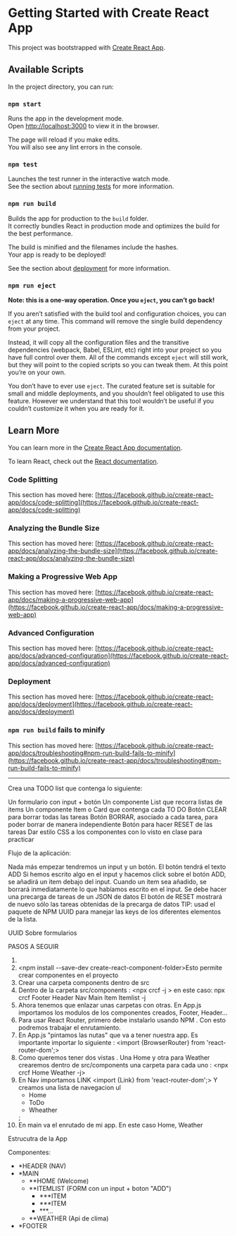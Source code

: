 # Getting Started with Create React App

This project was bootstrapped with [Create React App](https://github.com/facebook/create-react-app).

## Available Scripts

In the project directory, you can run:

### `npm start`

Runs the app in the development mode.\
Open [http://localhost:3000](http://localhost:3000) to view it in the browser.

The page will reload if you make edits.\
You will also see any lint errors in the console.

### `npm test`

Launches the test runner in the interactive watch mode.\
See the section about [running tests](https://facebook.github.io/create-react-app/docs/running-tests) for more information.

### `npm run build`

Builds the app for production to the `build` folder.\
It correctly bundles React in production mode and optimizes the build for the best performance.

The build is minified and the filenames include the hashes.\
Your app is ready to be deployed!

See the section about [deployment](https://facebook.github.io/create-react-app/docs/deployment) for more information.

### `npm run eject`

**Note: this is a one-way operation. Once you `eject`, you can’t go back!**

If you aren’t satisfied with the build tool and configuration choices, you can `eject` at any time. This command will remove the single build dependency from your project.

Instead, it will copy all the configuration files and the transitive dependencies (webpack, Babel, ESLint, etc) right into your project so you have full control over them. All of the commands except `eject` will still work, but they will point to the copied scripts so you can tweak them. At this point you’re on your own.

You don’t have to ever use `eject`. The curated feature set is suitable for small and middle deployments, and you shouldn’t feel obligated to use this feature. However we understand that this tool wouldn’t be useful if you couldn’t customize it when you are ready for it.

## Learn More

You can learn more in the [Create React App documentation](https://facebook.github.io/create-react-app/docs/getting-started).

To learn React, check out the [React documentation](https://reactjs.org/).

### Code Splitting

This section has moved here: [https://facebook.github.io/create-react-app/docs/code-splitting](https://facebook.github.io/create-react-app/docs/code-splitting)

### Analyzing the Bundle Size

This section has moved here: [https://facebook.github.io/create-react-app/docs/analyzing-the-bundle-size](https://facebook.github.io/create-react-app/docs/analyzing-the-bundle-size)

### Making a Progressive Web App

This section has moved here: [https://facebook.github.io/create-react-app/docs/making-a-progressive-web-app](https://facebook.github.io/create-react-app/docs/making-a-progressive-web-app)

### Advanced Configuration

This section has moved here: [https://facebook.github.io/create-react-app/docs/advanced-configuration](https://facebook.github.io/create-react-app/docs/advanced-configuration)

### Deployment

This section has moved here: [https://facebook.github.io/create-react-app/docs/deployment](https://facebook.github.io/create-react-app/docs/deployment)

### `npm run build` fails to minify

This section has moved here: [https://facebook.github.io/create-react-app/docs/troubleshooting#npm-run-build-fails-to-minify](https://facebook.github.io/create-react-app/docs/troubleshooting#npm-run-build-fails-to-minify)

**************************************************************************
Crea una TODO list que contenga lo siguiente:

Un formulario con input + botón
Un componente List que recorra listas de items
Un componente Item o Card que contenga cada TO DO
Botón CLEAR para borrar todas las tareas
Botón BORRAR, asociado a cada tarea, para poder borrar de manera independiente
Botón para hacer RESET de las tareas
Dar estilo CSS a los componentes con lo visto en clase para practicar

Flujo de la aplicación:

Nada más empezar tendremos un input y un botón. El botón tendrá el texto ADD
Si hemos escrito algo en el input y hacemos click sobre el botón ADD, se añadirá un item debajo del input.
Cuando un item sea añadido, se borrará inmediatamente lo que habíamos escrito en el input.
Se debe hacer una precarga de tareas de un JSON de datos
El botón de RESET mostrará de nuevo sólo las tareas obtenidas de la precarga de datos
TIP: usad el paquete de NPM UUID para manejar las keys de los diferentes elementos de la lista.

UUID
Sobre formularios

PASOS A SEGUIR
1. <npx create-react-app project-name>
2. <npm install --save-dev create-react-component-folder>Esto permite crear componentes en el proyecto
3. Crear una carpeta components dentro de src
4. Dentro de la carpeta src/components :  <npx crcf <myComponent>  -j > en este caso: npx crcf Footer Header Nav Main Item Itemlist  -j 
5. Ahora tenemos que enlazar unas carpetas con otras. En App.js importamos los modulos de los componentes creados, Footer, Header...
6. <npm install react-router-dom> Para usar React Router, primero debe instalarlo usando NPM . Con esto podremos trabajar el enrutamiento.
7. En App.js "pintamos las nutas" que va a tener nuestra app. Es importante importar lo siguiente :
<import {BrowserRouter} from 'react-router-dom';> 
8. Como queremos tener dos vistas . Una Home y otra para Weather crearemos dentro de src/components una carpeta para cada uno : <npx crcf Home Weather -j>
9. En Nav importamos LINK <import {Link} from 'react-router-dom';> Y creamos una lista de navegacion ul
    <ul>
        <li><Link to="/">Home</Link></li>
        <li><Link to="/todo">ToDo</Link></li>
        <li><Link to="/weather">Wheather</Link></li>
      </ul>
    </nav>;
10. En main va el enrutado de mi app. En este caso Home, Weather

Estrucutra de la App

Componentes: 
- *HEADER (NAV)
- *MAIN 
    - **HOME (Welcome) 
    - **ITEMLIST (FORM con un input + boton "ADD")
        - ***ITEM 
        - ***ITEM  
        - ***...
    - **WEATHER (Api de clima)
- *FOOTER  